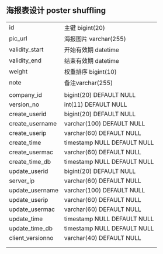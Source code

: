 ## 海报表设计 poster shuffling

|                  |                             |
| ---------------- | --------------------------- |
| id               | 主键 bigint(20)             |
| pic_url          | 海报图片 varchar(255)       |
| validity_start   | 开始有效期 datetime         |
| validity_end     | 结束有效期 datetime         |
| weight           | 权重排序 bigint(10)         |
| note             | 备注varchar(255)            |
|                  |                             |
| company_id       | bigint(20) DEFAULT NULL     |
| version_no       | int(11) DEFAULT NULL        |
| create_userid    | bigint(20) DEFAULT NULL     |
| create_username  | varchar(100) DEFAULT NULL   |
| create_userip    | varchar(60) DEFAULT NULL    |
| create_time      | timestamp NULL DEFAULT NULL |
| create_usermac   | varchar(60) DEFAULT NULL    |
| create_time_db   | timestamp NULL DEFAULT NULL |
| update_userid    | bigint(20) DEFAULT NULL     |
| server_ip        | varchar(60) DEFAULT NULL    |
| update_username  | varchar(100) DEFAULT NULL   |
| update_userip    | varchar(60) DEFAULT NULL    |
| update_usermac   | varchar(60) DEFAULT NULL    |
| update_time      | timestamp NULL DEFAULT NULL |
| update_time_db   | timestamp NULL DEFAULT NULL |
| client_versionno | varchar(40) DEFAULT NULL    |
|                  |                             |
|                  |                             |







